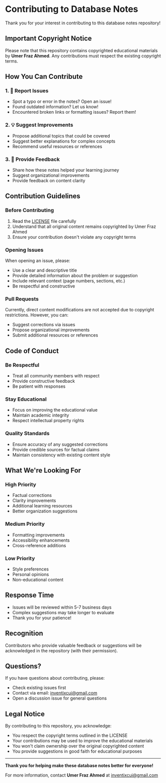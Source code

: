 # Contributing to Database Notes

Thank you for your interest in contributing to this database notes repository! 

## Important Copyright Notice
Please note that this repository contains copyrighted educational materials by **Umer Fraz Ahmed**. Any contributions must respect the existing copyright terms.

## How You Can Contribute

### 1. 🐛 Report Issues
- Spot a typo or error in the notes? Open an issue!
- Found outdated information? Let us know!
- Encountered broken links or formatting issues? Report them!

### 2. 💡 Suggest Improvements
- Propose additional topics that could be covered
- Suggest better explanations for complex concepts
- Recommend useful resources or references

### 3. 📝 Provide Feedback
- Share how these notes helped your learning journey
- Suggest organizational improvements
- Provide feedback on content clarity

## Contribution Guidelines

### Before Contributing
1. Read the [LICENSE](LICENSE) file carefully
2. Understand that all original content remains copyrighted by Umer Fraz Ahmed
3. Ensure your contribution doesn't violate any copyright terms

### Opening Issues
When opening an issue, please:
- Use a clear and descriptive title
- Provide detailed information about the problem or suggestion
- Include relevant context (page numbers, sections, etc.)
- Be respectful and constructive

### Pull Requests
Currently, direct content modifications are not accepted due to copyright restrictions. However, you can:
- Suggest corrections via issues
- Propose organizational improvements
- Submit additional resources or references

## Code of Conduct

### Be Respectful
- Treat all community members with respect
- Provide constructive feedback
- Be patient with responses

### Stay Educational
- Focus on improving the educational value
- Maintain academic integrity
- Respect intellectual property rights

### Quality Standards
- Ensure accuracy of any suggested corrections
- Provide credible sources for factual claims
- Maintain consistency with existing content style

## What We're Looking For

### High Priority
- Factual corrections
- Clarity improvements
- Additional learning resources
- Better organization suggestions

### Medium Priority
- Formatting improvements
- Accessibility enhancements
- Cross-reference additions

### Low Priority
- Style preferences
- Personal opinions
- Non-educational content

## Response Time
- Issues will be reviewed within 5-7 business days
- Complex suggestions may take longer to evaluate
- Thank you for your patience!

## Recognition
Contributors who provide valuable feedback or suggestions will be acknowledged in the repository (with their permission).

## Questions?
If you have questions about contributing, please:
- Check existing issues first
- Contact via email: inventixcui@gmail.com
- Open a discussion issue for general questions

## Legal Notice
By contributing to this repository, you acknowledge:
- You respect the copyright terms outlined in the LICENSE
- Your contributions may be used to improve the educational materials
- You won't claim ownership over the original copyrighted content
- You provide suggestions in good faith for educational purposes

---

**Thank you for helping make these database notes better for everyone!**

For more information, contact **Umer Fraz Ahmed** at inventixcui@gmail.com
